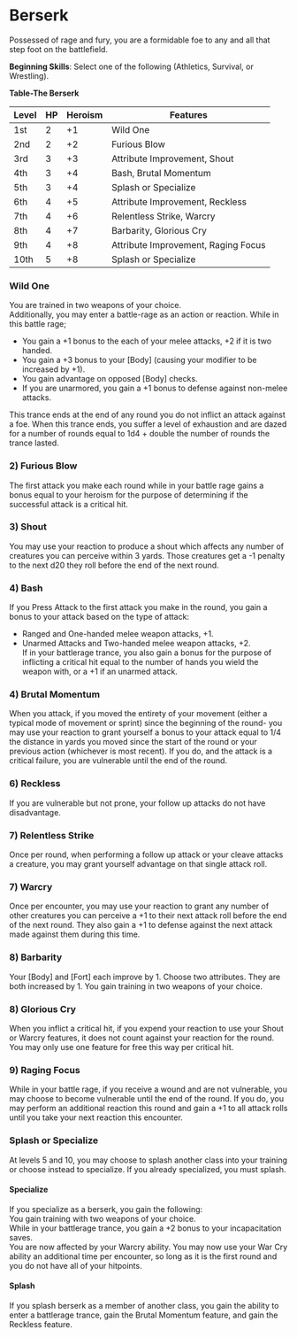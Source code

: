 # Berserk
Possessed of rage and fury, you are a formidable foe to any and all that step foot on the battlefield.

**Beginning Skills**: Select one of the following (Athletics, Survival, or Wrestling).

**Table-The Berserk**

| Level | HP | Heroism  | Features                                          |
|-------|----|----------|---------------------------------------------------|
| 1st   | 2  |    +1    | Wild One                                          |
| 2nd   | 2  |    +2    | Furious Blow                                      |
| 3rd   | 3  |    +3    | Attribute Improvement, Shout                      |
| 4th   | 3  |    +4    | Bash, Brutal Momentum                             |
| 5th   | 3  |    +4    | Splash or Specialize                              |
| 6th   | 4  |    +5    | Attribute Improvement, Reckless                   |
| 7th   | 4  |    +6    | Relentless Strike, Warcry                         |
| 8th   | 4  |    +7    | Barbarity, Glorious Cry                           |
| 9th   | 4  |    +8    | Attribute Improvement, Raging Focus               |
| 10th  | 5  |    +8    | Splash or Specialize                              |


### Wild One
You are trained in two weapons of your choice.  
Additionally, you may enter a battle-rage as an action or reaction. While in this battle rage;  
* You gain a +1 bonus to the each of your melee attacks, +2 if it is two handed.  
* You gain a +3 bonus to your [Body] (causing your modifier to be increased by +1).
* You gain advantage on opposed [Body] checks.
* If you are unarmored, you gain a +1 bonus to defense against non-melee attacks.  

This trance ends at the end of any round you do not inflict an attack against a foe. When this trance ends, you suffer a level of exhaustion and are dazed for a number of rounds equal to 1d4 + double the number of rounds the trance lasted.

### 2) Furious Blow
The first attack you make each round while in your battle rage gains a bonus equal to your heroism for the purpose of determining if the successful attack is a critical hit.

### 3) Shout
You may use your reaction to produce a shout which affects any number of creatures you can perceive within 3 yards. Those creatures get a -1 penalty to the next d20 they roll before the end of the next round.

### 4) Bash
If you Press Attack to the first attack you make in the round, you gain a bonus to your attack based on the type of attack:  
* Ranged and One-handed melee weapon attacks, +1.  
* Unarmed Attacks and Two-handed melee weapon attacks, +2.  
If in your battlerage trance, you also gain a bonus for the purpose of inflicting a critical hit equal to the number of hands you wield the weapon with, or a +1 if an unarmed attack.

### 4) Brutal Momentum
When you attack, if you moved the entirety of your movement (either a typical mode of movement or sprint) since the beginning of the round- you may use your reaction to grant yourself a bonus to your attack equal to 1/4 the distance in yards you moved since the start of the round or your previous action (whichever is most recent). If you do, and the attack is a critical failure, you are vulnerable until the end of the round.

### 6) Reckless
If you are vulnerable but not prone, your follow up attacks do not have disadvantage.

### 7) Relentless Strike
Once per round, when performing a follow up attack or your cleave attacks a creature, you may grant yourself advantage on that single attack roll.

### 7) Warcry
Once per encounter, you may use your reaction to grant any number of other creatures you can perceive a +1 to their next attack roll before the end of the next round. They also gain a +1 to defense against the next attack made against them during this time.

### 8) Barbarity
Your [Body] and [Fort] each improve by 1. Choose two attributes. They are both increased by 1. You gain training in two weapons of your choice.

### 8) Glorious Cry
When you inflict a critical hit, if you expend your reaction to use your Shout or Warcry features, it does not count against your reaction for the round. You may only use one feature for free this way per critical hit.

### 9) Raging Focus
While in your battle rage, if you receive a wound and are not vulnerable, you may choose to become vulnerable until the end of the round. If you do, you may perform an additional reaction this round and gain a +1 to all attack rolls until you take your next reaction this encounter.

### Splash or Specialize
At levels 5 and 10, you may choose to splash another class into your training or choose instead to specialize. If you already specialized, you must splash.

#### Specialize
If you specialize as a berserk, you gain the following:  
You gain training with two weapons of your choice.  
While in your battlerage trance, you gain a +2 bonus to your incapacitation saves.  
You are now affected by your Warcry ability.
You may now use your War Cry ability an additional time per encounter, so long as it is the first round and you do not have all of your hitpoints.

#### Splash
If you splash berserk as a member of another class, you gain the ability to enter a battlerage trance, gain the Brutal Momentum feature, and gain the Reckless feature.
